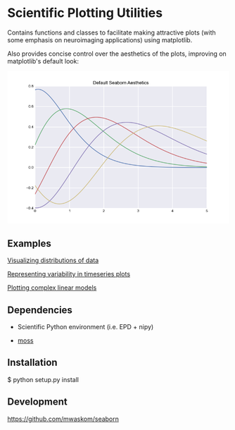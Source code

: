 Scientific Plotting Utilities
=============================

Contains functions and classes to facilitate making attractive plots
(with some emphasis on neuroimaging applications) using matplotlib.

Also provides concise control over the aesthetics of the plots, improving on
matplotlib's default look:

![](examples/example_plot.png "Example Seaborn Plot")

Examples
--------

[Visualizing distributions of data](http://nbviewer.ipython.org/urls/raw.github.com/mwaskom/seaborn/master/examples/plotting_distributions.ipynb)

[Representing variability in timeseries plots](http://nbviewer.ipython.org/urls/raw.github.com/mwaskom/seaborn/master/examples/timeseries_plots.ipynb)

[Plotting complex linear models](http://nbviewer.ipython.org/urls/raw.github.com/mwaskom/seaborn/master/examples/linear_models.ipynb)

Dependencies
------------

- Scientific Python environment (i.e. EPD + nipy)

- [moss](http://github.com/mwaskom/moss)

Installation
------------

$ python setup.py install

Development
-----------

https://github.com/mwaskom/seaborn

